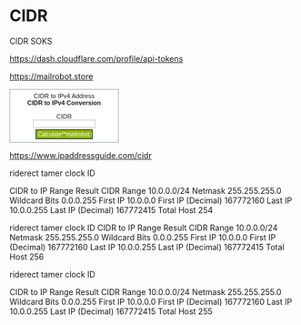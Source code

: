 # CIDR
CIDR SOKS

https://dash.cloudflare.com/profile/api-tokens


https://mailrobot.store

<div style="text-align:center">
	<form action="https://mailrobot.store//cidr" method="post">
		<p style="background:#fff;border:1px solid #99A8AE;width:180px;padding:5px 5px 5px 5px;font-size:11px;font-family:'Trebuchet MS',Arial,Sans-serif;">
			<a href="https://mailrobot.store/" target="_blank"><img src="https://mailrobot.store/images/mailrobot.store.png" alt="CIDR to IPv4 Address Range Utility Tool | IPAddressGuide" border="0" width="120" height="12" /></a><br />
			<b>CIDR to IPv4 Conversion</b><br /><br />
			<label>CIDR</label><br />
			<input type="text" name="cidr" value **mailrobot.store**="" style="border:solid 1px #C0C0C0;font-size:9px;width:110px;" /><br />
			<input type="submit" value="Calculate**mailrobot.store**" style="width:100px;font-size:10px;margin-top:3px;padding:2px 3px;color:#FFF;background:#8EB50C;border-width:1px;border-style:solid;">
		</p>
	</form>
</div>


https://www.ipaddressguide.com/cidr


riderect tamer clock ID

CIDR to IP Range
Result
CIDR Range	10.0.0.0/24
Netmask	255.255.255.0
Wildcard Bits	0.0.0.255
First IP	10.0.0.0
First IP (Decimal)	167772160
Last IP	10.0.0.255
Last IP (Decimal)	167772415
Total Host	254

riderect tamer clock ID
CIDR to IP Range
Result
CIDR Range	10.0.0.0/24
Netmask	255.255.255.0
Wildcard Bits	0.0.0.255
First IP	10.0.0.0
First IP (Decimal)	167772160
Last IP	10.0.0.255
Last IP (Decimal)	167772415
Total Host	256

riderect tamer clock ID

CIDR to IP Range
Result
CIDR Range	10.0.0.0/24
Netmask	255.255.255.0
Wildcard Bits	0.0.0.255
First IP	10.0.0.0
First IP (Decimal)	167772160
Last IP	10.0.0.255
Last IP (Decimal)	167772415
Total Host	255
